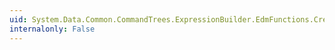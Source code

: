 ```yaml
---
uid: System.Data.Common.CommandTrees.ExpressionBuilder.EdmFunctions.CreateDateTimeOffset(System.Data.Common.CommandTrees.DbExpression,System.Data.Common.CommandTrees.DbExpression,System.Data.Common.CommandTrees.DbExpression,System.Data.Common.CommandTrees.DbExpression,System.Data.Common.CommandTrees.DbExpression,System.Data.Common.CommandTrees.DbExpression,System.Data.Common.CommandTrees.DbExpression)
internalonly: False
---
```

